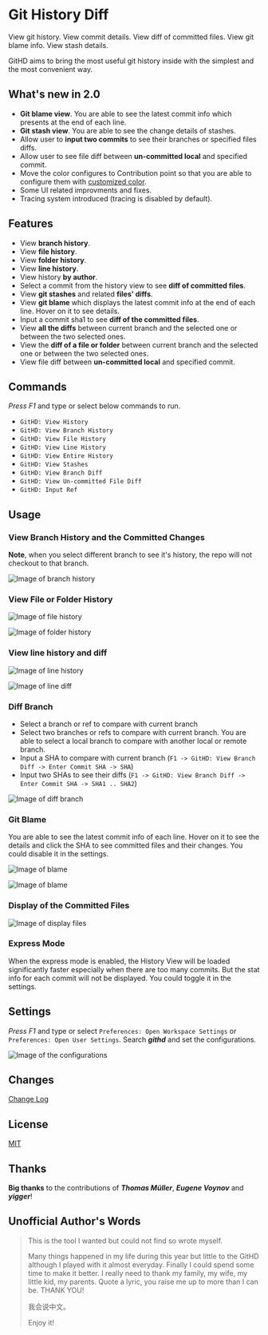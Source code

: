 # Git History Diff

View git history. View commit details. View diff of committed files. View git blame info. View stash details.

GitHD aims to bring the most useful git history inside with the simplest and the most convenient way.

## What's new in 2.0
* **Git blame view**. You are able to see the latest commit info which presents at the end of each line.
* **Git stash view**. You are able to see the change details of stashes.
* Allow user to **input two commits** to see their branches or specified files diffs.
* Allow user to see file diff between **un-committed local** and specified commit.
* Move the color configures to Contribution point so that you are able to configure them with [customized color](https://code.visualstudio.com/docs/getstarted/themes#_customizing-a-color-theme).
* Some UI related improvments and fixes.
* Tracing system introduced (tracing is disabled by default).

## Features
* View **branch history**.
* View **file history**.
* View **folder history**.
* View **line history**.
* View history **by author**.
* Select a commit from the history view to see **diff of committed files**.
* View **git stashes** and related **files' diffs**.
* View **git blame** which displays the latest commit info at the end of each line. Hover on it to see details.
* Input a commit sha1 to see **diff of the committed files**.
* View **all the diffs** between current branch and the selected one or between the two selected ones.
* View the **diff of a file or folder** between current branch and the selected one or between the two selected ones.
* View file diff between **un-committed local** and specified commit.

## Commands
_Press F1_ and type or select below commands to run.
* `GitHD: View History`
* `GitHD: View Branch History`
* `GitHD: View File History`
* `GitHD: View Line History`
* `GitHD: View Entire History`
* `GitHD: View Stashes`
* `GitHD: View Branch Diff`
* `GitHD: View Un-committed File Diff`
* `GitHD: Input Ref`

## Usage
### View Branch History and the Committed Changes
**Note**, when you select different branch to see it's history, the repo will not checkout to that branch.

![Image of branch history](https://raw.githubusercontent.com/huizhougit/githd/master/resources/branch_history.gif) 

### View File or Folder History
![Image of file history](https://raw.githubusercontent.com/huizhougit/githd/master/resources/file_history.gif) 

![Image of folder history](https://raw.githubusercontent.com/huizhougit/githd/master/resources/folder_history.png) 

### View line history and diff
![Image of line history](https://raw.githubusercontent.com/huizhougit/githd/master/resources/line_history.png)

![Image of line diff](https://raw.githubusercontent.com/huizhougit/githd/master/resources/line_diff.png)

### Diff Branch
* Select a branch or ref to compare with current branch
* Select two branches or refs to compare with current branch. You are able to select a local branch to compare with another local or remote branch.
* Input a SHA to compare with current branch  (`F1 -> GitHD: View Branch Diff -> Enter Commit SHA -> SHA`)
* Input two SHAs to see their diffs  (`F1 -> GitHD: View Branch Diff -> Enter Commit SHA -> SHA1 .. SHA2`)

![Image of diff branch](https://raw.githubusercontent.com/huizhougit/githd/master/resources/diff_branch.gif) 

### Git Blame
You are able to see the latest commit info of each line. Hover on it to see the details and 
click the SHA to see committed files and their changes. You could disable it in the settings.

![Image of blame](https://raw.githubusercontent.com/huizhougit/githd/master/resources/blame.png)

![Image of blame](https://raw.githubusercontent.com/huizhougit/githd/master/resources/blame_hover.png)

### Display of the Committed Files
![Image of display files](https://raw.githubusercontent.com/huizhougit/githd/master/resources/display_files.gif) 

### Express Mode
When the express mode is enabled, the History View will be loaded significantly faster especially when there are too many commits. But the stat info for each commit will not be displayed. You could toggle it in the settings.

## Settings
_Press F1_ and type or select `Preferences: Open Workspace Settings` or `Preferences: Open User Settings`. Search _**githd**_ and set the configurations.

![Image of the configurations](https://raw.githubusercontent.com/huizhougit/githd/master/resources/configurations.png)

## Changes
[Change Log](https://github.com/huizhougit/githd/blob/master/CHANGELOG.md)

## License
[MIT](https://raw.githubusercontent.com/huizhougit/githd/master/LICENSE)

## Thanks
**Big thanks** to the contributions of **_Thomas Müller_**, **_Eugene Voynov_** and **_yigger_**!

## Unofficial Author's Words
>This is the tool I wanted but could not find so wrote myself.
>
>Many things happened in my life during this year but little to the GitHD although I played with it almost everyday. Finally I could spend some time to make it better. I really need to thank my family, my wife, my little kid, my parents. Quote a lyric, you raise me up to more than I can be. THANK YOU!
>
>我会说中文。
>
>Enjoy it!